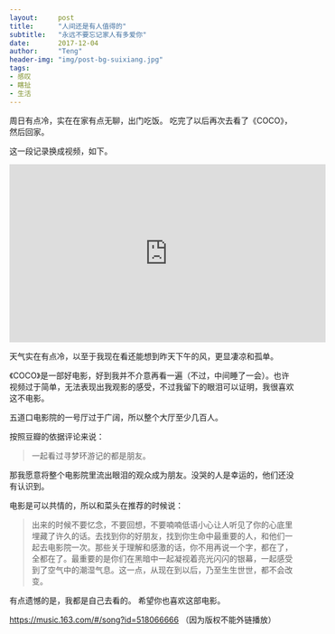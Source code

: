 ```yaml
---
layout:     post
title:      "人间还是有人值得的"
subtitle:   "永远不要忘记家人有多爱你"
date:       2017-12-04
author:     "Teng"
header-img: "img/post-bg-suixiang.jpg"
tags:
- 感叹
- 瞎扯
- 生活
---
```


周日有点冷，实在在家有点无聊，出门吃饭。
吃完了以后再次去看了《COCO》，然后回家。

这一段记录换成视频，如下。

<iframe width="560" height="315" src="http://lvideo.dafork.com/lqSD-ItPZfkR7udiB0kZCBg6P1cE" frameborder="0" allowfullscreen></iframe>

天气实在有点冷，以至于我现在看还能想到昨天下午的风，更显凄凉和孤单。

《COCO》是一部好电影，好到我并不介意再看一遍（不过，中间睡了一会）。也许视频过于简单，无法表现出我观影的感受，不过我留下的眼泪可以证明，我很喜欢这不电影。

五道口电影院的一号厅过于广阔，所以整个大厅至少几百人。

按照豆瓣的依据评论来说：

> 一起看过寻梦环游记的都是朋友。

那我愿意将整个电影院里流出眼泪的观众成为朋友。没哭的人是幸运的，他们还没有认识到。

电影是可以共情的，所以和菜头在推荐的时候说：

> 出来的时候不要忆念，不要回想，不要喃喃低语小心让人听见了你的心底里埋藏了许久的话。去找到你的好朋友，找到你生命中最重要的人，和他们一起去电影院一次。那些关于理解和感激的话，你不用再说一个字，都在了，全都在了。最重要的是你们在黑暗中一起凝视着亮光闪闪的银幕，一起感受到了空气中的潮湿气息。这一点，从现在到以后，乃至生生世世，都不会改变。

有点遗憾的是，我都是自己去看的。
希望你也喜欢这部电影。

https://music.163.com/#/song?id=518066666 （因为版权不能外链播放）